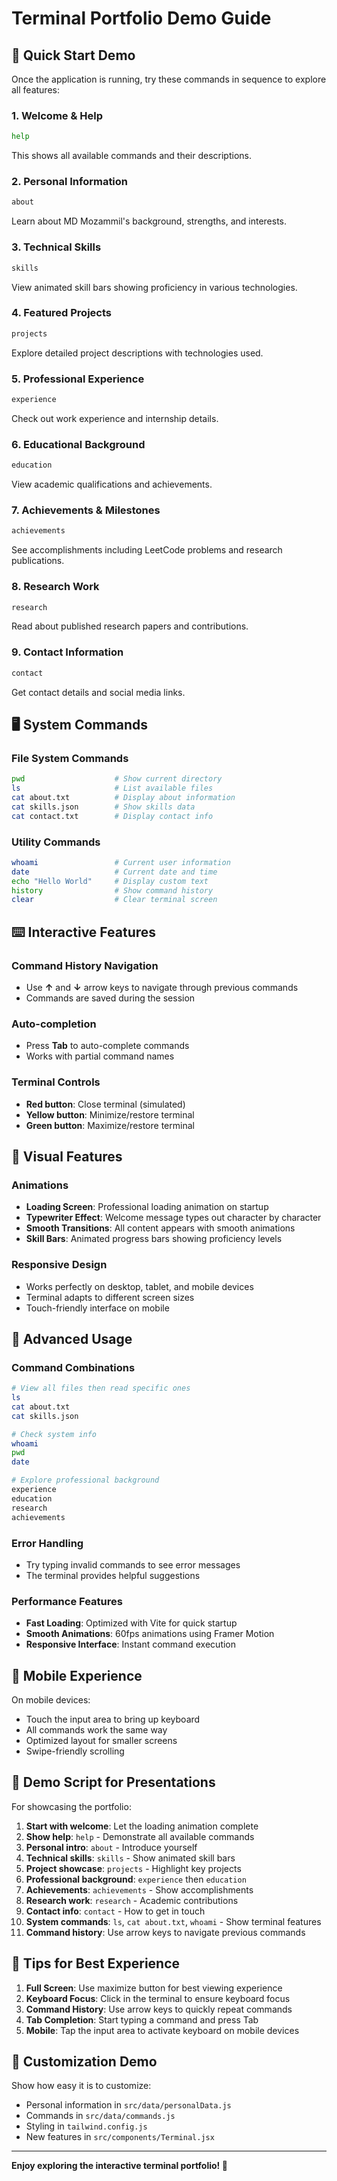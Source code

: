 # Terminal Portfolio Demo Guide

## 🚀 Quick Start Demo

Once the application is running, try these commands in sequence to explore all features:

### 1. **Welcome & Help**
```bash
help
```
This shows all available commands and their descriptions.

### 2. **Personal Information**
```bash
about
```
Learn about MD Mozammil's background, strengths, and interests.

### 3. **Technical Skills**
```bash
skills
```
View animated skill bars showing proficiency in various technologies.

### 4. **Featured Projects**
```bash
projects
```
Explore detailed project descriptions with technologies used.

### 5. **Professional Experience**
```bash
experience
```
Check out work experience and internship details.

### 6. **Educational Background**
```bash
education
```
View academic qualifications and achievements.

### 7. **Achievements & Milestones**
```bash
achievements
```
See accomplishments including LeetCode problems and research publications.

### 8. **Research Work**
```bash
research
```
Read about published research papers and contributions.

### 9. **Contact Information**
```bash
contact
```
Get contact details and social media links.

## 🖥️ **System Commands**

### File System Commands
```bash
pwd                    # Show current directory
ls                     # List available files
cat about.txt          # Display about information
cat skills.json        # Show skills data
cat contact.txt        # Display contact info
```

### Utility Commands
```bash
whoami                 # Current user information
date                   # Current date and time
echo "Hello World"     # Display custom text
history                # Show command history
clear                  # Clear terminal screen
```

## ⌨️ **Interactive Features**

### Command History Navigation
- Use **↑** and **↓** arrow keys to navigate through previous commands
- Commands are saved during the session

### Auto-completion
- Press **Tab** to auto-complete commands
- Works with partial command names

### Terminal Controls
- **Red button**: Close terminal (simulated)
- **Yellow button**: Minimize/restore terminal
- **Green button**: Maximize/restore terminal

## 🎨 **Visual Features**

### Animations
- **Loading Screen**: Professional loading animation on startup
- **Typewriter Effect**: Welcome message types out character by character
- **Smooth Transitions**: All content appears with smooth animations
- **Skill Bars**: Animated progress bars showing proficiency levels

### Responsive Design
- Works perfectly on desktop, tablet, and mobile devices
- Terminal adapts to different screen sizes
- Touch-friendly interface on mobile

## 🔧 **Advanced Usage**

### Command Combinations
```bash
# View all files then read specific ones
ls
cat about.txt
cat skills.json

# Check system info
whoami
pwd
date

# Explore professional background
experience
education
research
achievements
```

### Error Handling
- Try typing invalid commands to see error messages
- The terminal provides helpful suggestions

### Performance Features
- **Fast Loading**: Optimized with Vite for quick startup
- **Smooth Animations**: 60fps animations using Framer Motion
- **Responsive Interface**: Instant command execution

## 📱 **Mobile Experience**

On mobile devices:
- Touch the input area to bring up keyboard
- All commands work the same way
- Optimized layout for smaller screens
- Swipe-friendly scrolling

## 🎯 **Demo Script for Presentations**

For showcasing the portfolio:

1. **Start with welcome**: Let the loading animation complete
2. **Show help**: `help` - Demonstrate all available commands
3. **Personal intro**: `about` - Introduce yourself
4. **Technical skills**: `skills` - Show animated skill bars
5. **Project showcase**: `projects` - Highlight key projects
6. **Professional background**: `experience` then `education`
7. **Achievements**: `achievements` - Show accomplishments
8. **Research work**: `research` - Academic contributions
9. **Contact info**: `contact` - How to get in touch
10. **System commands**: `ls`, `cat about.txt`, `whoami` - Show terminal features
11. **Command history**: Use arrow keys to navigate previous commands

## 🚀 **Tips for Best Experience**

1. **Full Screen**: Use maximize button for best viewing experience
2. **Keyboard Focus**: Click in the terminal to ensure keyboard focus
3. **Command History**: Use arrow keys to quickly repeat commands
4. **Tab Completion**: Start typing a command and press Tab
5. **Mobile**: Tap the input area to activate keyboard on mobile devices

## 🎨 **Customization Demo**

Show how easy it is to customize:
- Personal information in `src/data/personalData.js`
- Commands in `src/data/commands.js`
- Styling in `tailwind.config.js`
- New features in `src/components/Terminal.jsx`

---

**Enjoy exploring the interactive terminal portfolio! 🚀**